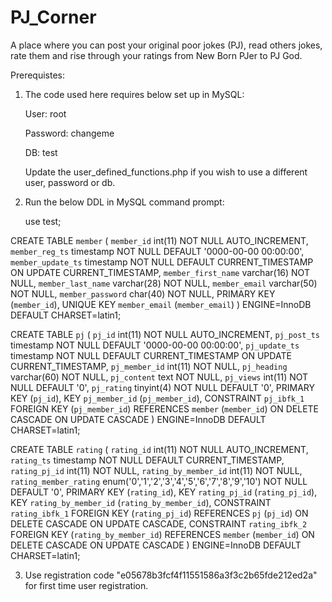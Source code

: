 # PJ_Corner
A place where you can post your original poor jokes (PJ), read others jokes, rate them and rise through your ratings from New Born PJer to PJ God.

Prerequistes:

1) The code used here requires below set up in MySQL:  

   User: root
   
   Password: changeme
   
   DB: test
   
   Update the user_defined_functions.php if you wish to use a different user, password or db.
   
2) Run the below DDL in MySQL command prompt:

   use test;
   
  CREATE TABLE `member` (
  `member_id` int(11) NOT NULL AUTO_INCREMENT,
  `member_reg_ts` timestamp NOT NULL DEFAULT '0000-00-00 00:00:00',
  `member_update_ts` timestamp NOT NULL DEFAULT CURRENT_TIMESTAMP ON UPDATE CURRENT_TIMESTAMP,
  `member_first_name` varchar(16) NOT NULL,
  `member_last_name` varchar(28) NOT NULL,
  `member_email` varchar(50) NOT NULL,
  `member_password` char(40) NOT NULL,
  PRIMARY KEY (`member_id`),
  UNIQUE KEY `member_email` (`member_email`)
  ) ENGINE=InnoDB DEFAULT CHARSET=latin1;
  
  CREATE TABLE `pj` (
  `pj_id` int(11) NOT NULL AUTO_INCREMENT,
  `pj_post_ts` timestamp NOT NULL DEFAULT '0000-00-00 00:00:00',
  `pj_update_ts` timestamp NOT NULL DEFAULT CURRENT_TIMESTAMP ON UPDATE CURRENT_TIMESTAMP,
  `pj_member_id` int(11) NOT NULL,
  `pj_heading` varchar(60) NOT NULL,
  `pj_content` text NOT NULL,
  `pj_views` int(11) NOT NULL DEFAULT '0',
  `pj_rating` tinyint(4) NOT NULL DEFAULT '0',
  PRIMARY KEY (`pj_id`),
  KEY `pj_member_id` (`pj_member_id`),
  CONSTRAINT `pj_ibfk_1` FOREIGN KEY (`pj_member_id`) REFERENCES `member` (`member_id`) ON DELETE CASCADE ON UPDATE CASCADE
  ) ENGINE=InnoDB DEFAULT CHARSET=latin1;
  
  CREATE TABLE `rating` (
  `rating_id` int(11) NOT NULL AUTO_INCREMENT,
  `rating_ts` timestamp NOT NULL DEFAULT CURRENT_TIMESTAMP,
  `rating_pj_id` int(11) NOT NULL,
  `rating_by_member_id` int(11) NOT NULL,
  `rating_member_rating` enum('0','1','2','3','4','5','6','7','8','9','10') NOT NULL DEFAULT '0',
  PRIMARY KEY (`rating_id`),
  KEY `rating_pj_id` (`rating_pj_id`),
  KEY `rating_by_member_id` (`rating_by_member_id`),
  CONSTRAINT `rating_ibfk_1` FOREIGN KEY (`rating_pj_id`) REFERENCES `pj` (`pj_id`) ON DELETE CASCADE ON UPDATE CASCADE,
  CONSTRAINT `rating_ibfk_2` FOREIGN KEY (`rating_by_member_id`) REFERENCES `member` (`member_id`) ON DELETE CASCADE ON UPDATE CASCADE
  ) ENGINE=InnoDB DEFAULT CHARSET=latin1;
  
3) Use registration code "e05678b3fcf4f11551586a3f3c2b65fde212ed2a" for first time user registration.    
